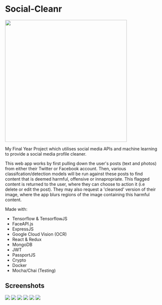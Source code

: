 # Social-Cleanr

<img src="https://raw.githubusercontent.com/Foxyf76/Social-Cleanr/master/logo.png" width="400">

My Final Year Project which utilises social media APIs and machine learning to provide a social media profile cleaner.

This web app works by first pulling down the user's posts (text and photos) from either their Twitter or Facebook account. Then,
various classifcation/detection models will be run against these posts to find content that is deemed harmful, offensive or innapropriate.
This flagged content is returned to the user, where they can choose to action it (i.e delete or edit the post). They may also request a 'cleansed' version of their image, where the app blurs regions of the image containing this harmful content.

Made with:
- Tensorflow & TensorflowJS
- FaceAPI.js
- ExpressJS
- Google Cloud Vision (OCR)
- React & Redux
- MongoDB
- JWT
- PassportJS
- Crypto
- Docker
- Mocha/Chai (Testing)

## Screenshots

![](https://i.imgur.com/mW3R4sL.png)
![](https://i.imgur.com/Yf3H4L6.png)
![](https://i.imgur.com/eOGKO17.png)
![](https://i.imgur.com/jPuBGYe.png)
![](https://i.imgur.com/lfwcfDi.png)
![](https://i.imgur.com/XhkLSw9.png)
